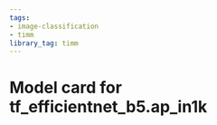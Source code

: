 ```yaml
---
tags:
- image-classification
- timm
library_tag: timm
---
```

# Model card for tf_efficientnet_b5.ap_in1k